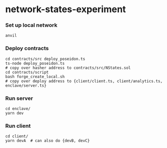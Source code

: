 # network-states-experiment

### Set up local network
``` 
anvil
```

### Deploy contracts
``` 
cd contracts/src deploy_poseidon.ts
ts-node deploy_poseidon.ts
# copy over hasher address to contracts/src/NStates.sol
cd contracts/script
bash forge_create_local.sh
# copy over deploy address to {client/client.ts, client/analytics.ts, enclave/server.ts}
```

### Run server
```
cd enclave/
yarn dev
```

### Run client
``` 
cd client/
yarn devA  # can also do {devB, devC}
```
